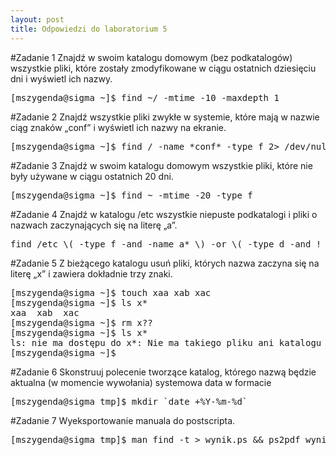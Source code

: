 ```yaml
---
layout: post
title: Odpowiedzi do laboratorium 5
---
```


#Zadanie 1
Znajdź w swoim katalogu domowym (bez podkatalogów) wszystkie pliki, które zostały zmodyfikowane w ciągu ostatnich dziesięciu dni i wyświetl ich nazwy.
<pre>
[mszygenda@sigma ~]$ find ~/ -mtime -10 -maxdepth 1
</pre>

#Zadanie 2
Znajdź wszystkie pliki zwykłe w systemie, które mają w nazwie ciąg znaków „conf” i wyświetl ich nazwy na ekranie.
<pre>
[mszygenda@sigma ~]$ find / -name *conf* -type f 2> /dev/null
</pre>

#Zadanie 3
Znajdź w swoim katalogu domowym wszystkie pliki, które nie były używane w ciągu ostatnich 20 dni.
<pre>
[mszygenda@sigma ~]$ find ~ -mtime -20 -type f
</pre>

#Zadanie 4
Znajdź w katalogu /etc wszystkie niepuste podkatalogi i pliki o nazwach zaczynających się na literę „a”.
<pre>
find /etc \( -type f -and -name a* \) -or \( -type d -and ! -empty \) 2> /dev/null
</pre>

#Zadanie 5
Z bieżącego katalogu usuń pliki, których nazwa zaczyna się na literę „x” i zawiera dokładnie trzy znaki.
<pre>
[mszygenda@sigma ~]$ touch xaa xab xac
[mszygenda@sigma ~]$ ls x*
xaa  xab  xac
[mszygenda@sigma ~]$ rm x??
[mszygenda@sigma ~]$ ls x*
ls: nie ma dostępu do x*: Nie ma takiego pliku ani katalogu
[mszygenda@sigma ~]$
</pre>

#Zadanie 6
Skonstruuj polecenie tworzące katalog, którego nazwą będzie aktualna (w momencie wywołania) systemowa data w formacie
<pre>
[mszygenda@sigma tmp]$ mkdir `date +%Y-%m-%d`
</pre>

#Zadanie 7
Wyeksportowanie manuala do postscripta.
<pre>
[mszygenda@sigma tmp]$ man find -t > wynik.ps && ps2pdf wynik.ps druk.pdf
</pre>
